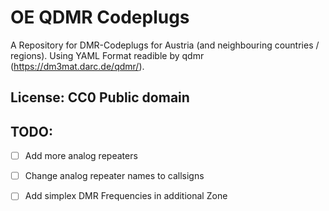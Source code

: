 # OE QDMR Codeplugs

A Repository for DMR-Codeplugs for Austria (and neighbouring countries / regions).
Using YAML Format readible by qdmr (https://dm3mat.darc.de/qdmr/).

## License: CC0 Public domain

## TODO:
- [ ] Add more analog repeaters
- [ ] Change analog repeater names to callsigns
- [ ] Add simplex DMR Frequencies in additional Zone


